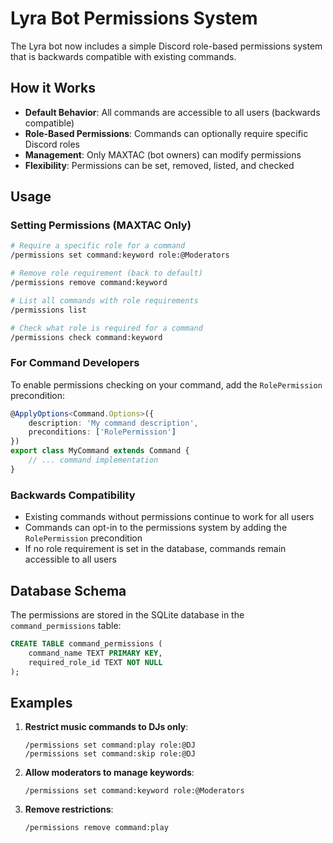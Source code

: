 # Lyra Bot Permissions System

The Lyra bot now includes a simple Discord role-based permissions system that is backwards compatible with existing commands.

## How it Works

- **Default Behavior**: All commands are accessible to all users (backwards compatible)
- **Role-Based Permissions**: Commands can optionally require specific Discord roles
- **Management**: Only MAXTAC (bot owners) can modify permissions
- **Flexibility**: Permissions can be set, removed, listed, and checked

## Usage

### Setting Permissions (MAXTAC Only)

```bash
# Require a specific role for a command
/permissions set command:keyword role:@Moderators

# Remove role requirement (back to default)
/permissions remove command:keyword

# List all commands with role requirements
/permissions list

# Check what role is required for a command
/permissions check command:keyword
```

### For Command Developers

To enable permissions checking on your command, add the `RolePermission` precondition:

```typescript
@ApplyOptions<Command.Options>({
    description: 'My command description',
    preconditions: ['RolePermission']
})
export class MyCommand extends Command {
    // ... command implementation
}
```

### Backwards Compatibility

- Existing commands without permissions continue to work for all users
- Commands can opt-in to the permissions system by adding the `RolePermission` precondition
- If no role requirement is set in the database, commands remain accessible to all users

## Database Schema

The permissions are stored in the SQLite database in the `command_permissions` table:

```sql
CREATE TABLE command_permissions (
    command_name TEXT PRIMARY KEY,
    required_role_id TEXT NOT NULL
);
```

## Examples

1. **Restrict music commands to DJs only**:
   ```
   /permissions set command:play role:@DJ
   /permissions set command:skip role:@DJ
   ```

2. **Allow moderators to manage keywords**:
   ```
   /permissions set command:keyword role:@Moderators
   ```

3. **Remove restrictions**:
   ```
   /permissions remove command:play
   ```